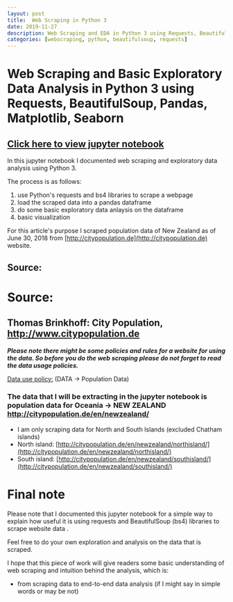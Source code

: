 ```yaml
---
layout: post
title:  Web Scraping in Python 3
date: 2019-11-27
description: Web Scraping and EDA in Python 3 using Requests, BeautifulSoup, Pandas, Matplotlib, Seaborn
categories: [webscraping, python, beautifulsoup, requests]
---
```


# Web Scraping and Basic Exploratory Data Analysis in Python 3 using Requests, BeautifulSoup, Pandas, Matplotlib, Seaborn

## [Click here to view jupyter notebook](https://nbviewer.jupyter.org/github/py404/Web-Scraping-and-EDA-in-Python3/blob/master/Web_scraping_with_BeautifulSoup.ipynb/?target=_blank)


In this jupyter notebook I documented web scraping and exploratory data analysis using Python 3.

The process is as follows:
   1. use Python's requests and bs4 libraries to scrape a webpage
   2. load the scraped data into a pandas dataframe
   3. do some basic exploratory data anlaysis on the dataframe
   4. basic visualization

For this article's purpose I scraped population data of New Zealand as of June 30, 2018 from [http://citypopulation.de](http://citypopulation.de) website. 

## Source:
# Source: 
## Thomas Brinkhoff: City Population, http://www.citypopulation.de


***Please note there might be some policies and rules for a website for using the data. So before you do the web scraping please do not forget to read the data usage policies.***

[Data use policy:](http://citypopulation.de/termsofuse.html) (DATA -> Population Data)

### The data that I will be extracting in the jupyter notebook is population data for Oceania -> NEW ZEALAND http://citypopulation.de/en/newzealand/
- I am only scraping data for North and South Islands (excluded Chatham islands)
- North island: [http://citypopulation.de/en/newzealand/northisland/](http://citypopulation.de/en/newzealand/northisland/)
- South island: [http://citypopulation.de/en/newzealand/southisland/](http://citypopulation.de/en/newzealand/southisland/)

# Final note

Please note that I documented this jupyter notebook for a simple way to explain how useful it is using requests and BeautifulSoup (bs4) libraries to scrape website data .

Feel free to do your own exploration and analysis on the data that is scraped. 

I hope that this piece of work will give readers some basic understanding of web scraping and intuition behind the analysis, which is:
- from scraping data to end-to-end data analysis (if I might say in simple words or may be not)
